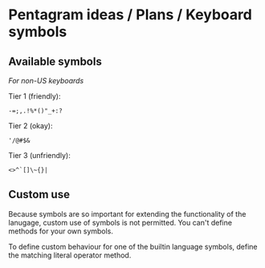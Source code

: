# Pentagram ideas / Plans / Keyboard symbols

## Available symbols

_For non-US keyboards_

Tier 1 (friendly):
```
-=;,.!%*()"_+:?
```

Tier 2 (okay):
```
'/@#$&
```

Tier 3 (unfriendly):
```
<>^`[]\~{}|
```

## Custom use

Because symbols are so important for extending the functionality of the lanugage, custom use of symbols is not permitted. You can't define methods for your own symbols.

To define custom behaviour for one of the builtin language symbols, define the matching literal operator method.

